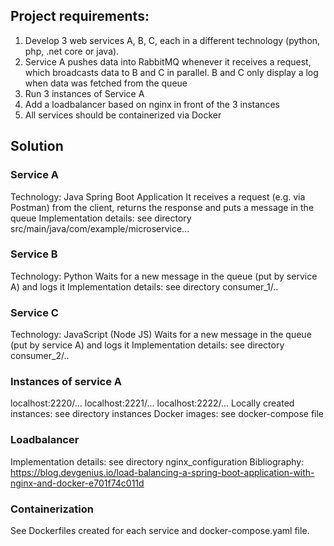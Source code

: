 ## Project requirements:
1. Develop 3 web services A, B, C, each in a different technology (python, php, .net core or java).
2. Service A pushes data into RabbitMQ whenever it receives a request, which broadcasts data to B and C in parallel. B and C only display a log when data was fetched from the queue
3. Run 3 instances of Service A
4. Add a loadbalancer based on nginx in front of the 3 instances
5. All services should be containerized via Docker

## Solution
### Service A
Technology: Java Spring Boot Application
It receives a request (e.g. via Postman) from the client, returns the response and puts a message in the queue
Implementation details: see directory src/main/java/com/example/microservice...
    
### Service B
Technology: Python
Waits for a new message in the queue (put by service A) and logs it
Implementation details: see directory consumer_1/..

### Service C
Technology: JavaScript (Node JS)
Waits for a new message in the queue (put by service A) and logs it
Implementation details: see directory consumer_2/..

### Instances of service A
   localhost:2220/...
   localhost:2221/...
   localhost:2222/...
Locally created instances: see directory instances
Docker images: see docker-compose file

### Loadbalancer 
Implementation details: see directory nginx_configuration
Bibliography: https://blog.devgenius.io/load-balancing-a-spring-boot-application-with-nginx-and-docker-e701f74c011d

### Containerization
See Dockerfiles created for each service and docker-compose.yaml file.